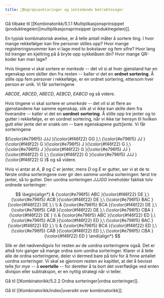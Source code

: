 ```yaml
---
title: 📄Begrepsavklaringer og innledende betraktninger
---
```



Gå tilbake til [[Kombinatorikk/5.1.1 Multiplikasjonsprinsippet (produktregelen)|multiplikasjonsprinsippet (produktregelen)]].

En typisk kombinatorisk øvelse, er å telle antall måter å sortere ting.
I hvor mange rekkefølger kan fire personer stilles opp? Hvor mange
registreringsnummer kan vi lage med to bokstaver og fem sifre? Hvor lang
tid trenger en kjeltring på å bryte opp sykkelåsen din? Hvor mange
QR-koder kan man lage?

Hvis tingene vi skal sortere er *merkede --* det vil si at hver
gjenstand har en egenskap som skiller den fra resten -- kaller vi det en
**ordnet sortering**. Å stille opp fem personer i rekkefølge, er en
ordnet sortering, ettersom hver person er unik. Vi får sorteringene

$ABCDE,\ ABCED,\ ABECD,\ AEBCD,\ EABCD$ og så videre.

Hvis tingene vi skal sortere er *umerkede --* det vil si at flere av
gjenstandene har samme egenskap, slik at vi ikke kan skille dem fra
hverandre -- kaller vi det en **uordnet** **sortering**. Å stille opp
tre jenter og to gutter i rekkefølge, er en uordnet sortering, når vi
ikke tar hensyn til *hvilken* gutt eller jente det er snakk om -- bare
egenskapene *gutt/jente.* Vi får sorteringene

${\color{#e796f5} JJJ }{\color{#f46f22} GG },\ {\color{#e796f5} JJ }{\color{#f46f22} G }{\color{#e796f5} J }{\color{#f46f22} G },\ {\color{#e796f5} J }{\color{#f46f22} G }{\color{#e796f5} JJ }{\color{#f46f22} G },\ {\color{#f46f22} G }{\color{#e796f5} JJJ }{\color{#f46f22} G }$ og så videre.

Hvis vi antar at $A,\ B$ og $C$ er jenter, mens $D$ og $E$ er gutter,
ser vi at de to første ordna sorteringene over gir den *samme* uordna
sorteringen: først tre jenter, så to gutter. Den uordna sorteringen
$JJJGG$ inneholder faktisk tolv ordnede sorteringer:


$$
\begin{align*} 
& {\color{#e796f5} ABC }{\color{#f46f22} DE },\ {\color{#e796f5} ACB }{\color{#f46f22} DE },\ {\color{#e796f5} BAC }{\color{#f46f22} DE },\ \\ & {\color{#e796f5} BCA }{\color{#f46f22} DE },\ {\color{#e796f5} CAB }{\color{#f46f22} DE },\ {\color{#e796f5} CBA }{\color{#f46f22} DE } \\ &
{\color{#e796f5} ABC }{\color{#f46f22} ED },\ {\color{#e796f5} ACB }{\color{#f46f22} ED },\ {\color{#e796f5} BAC }{\color{#f46f22} ED },\ \\ & {\color{#e796f5} BCA }{\color{#f46f22} ED },\ {\color{#e796f5} CAB }{\color{#f46f22} ED },\ {\color{#e796f5} CBA }{\color{#f46f22} ED }
\end{align*} 
$$




Slik er det nødvendigvis for resten av de uordna sorteringene også. Det
er altså tolv ganger så mange ordna som uordna sorteringer. Klarer vi å
telle alle de ordna sorteringene, deler vi dermed bare på tolv for å
finne antallet uordna sorteringer. Vi skal se gjennom resten av
kapitlet, at det å bevisst telle *for mye* -- å **overtelle** -- for
deretter å ta bort det overflødige ved enten divisjon eller subtraksjon,
er en nyttig strategi når vi teller.

Gå til [[Kombinatorikk/5.2.2 Ordna sorteringer|ordna sorteringer]].



Gå til [[Kombinatorikk/index|oversikt over kombinatorikk]].